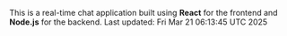 This is a real-time chat application built using **React** for the frontend and **Node.js** for the backend.
Last updated: Fri Mar 21 06:13:45 UTC 2025
